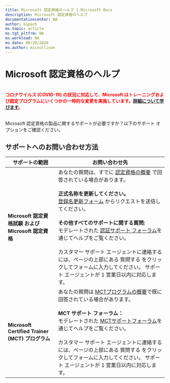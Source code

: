 ```yaml
---
title: Microsoft 認定資格のヘルプ | Microsoft Docs
description: Microsoft 認定資格のヘルプ
documentationcenter: NA
author: bipach
ms.topic: article
ms.tgt_pltfrm: NA
ms.workload: NA
ms.date: 08/20/2020
ms.author: micsullivan
---
```

# Microsoft 認定資格のヘルプ

<div style='color&#58; red;'><strong><font color="red"><br/>コロナウイルス (COVID-19) の状況に対応して、Microsoft はトレーニングおよび認定プログラムにいくつかの一時的な変更を実施しています。<a href='/learn/certifications/posts/an-important-update-on-microsoft-training-and-certification'>詳細について学びます</a>。</font></strong><br/><br/></div>

Microsoft 認定資格の製品に関するサポートが必要ですか？以下のサポート オプションをご確認ください。

## サポートへのお問い合わせ方法

| サポートの範囲 | お問い合わせ先 |
|------------- |--- |
| **Microsoft 認定資格試験 および Microsoft 認定資格** | あなたの質問は、すでに [認定資格の概要](/learn/certifications/) で回答されている場合があります。<br/><br/>  **正式名称を更新してください。**<br/>[登録名更新フォーム](https://aka.ms/MSCertificationLegalNamechange) からリクエストを送信してください。<br/><br/>  **その他すべてのサポートに関する質問:**<br/>モデレートされた [認証サポート フォーラム](https://aka.ms/MCPForum)を通じてヘルプをご覧ください。<br/><br/> カスタマー サポート エージェントに連絡するには、ページの上部にある 質問する をクリックしてフォームに入力してください。  サポート エージェントが 1 営業日以内に対応します。|
| **Microsoft Certified Trainer (MCT) プログラム** | あなたの質問は [MCTプログラムの概要](/learn/certifications/mct-certification)で既に回答されている場合があります。<br/><br/>  **MCT サポート フォーラム：**<br/>モデレートされた [MCTサポートフォーラム](https://aka.ms/MCTForum)を通じてヘルプをご覧ください。<br/><br/> カスタマー サポート エージェントに連絡するには、ページの上部にある 質問する をクリックしてフォームに入力してください。  サポート エージェントが 1 営業日以内に対応します。|